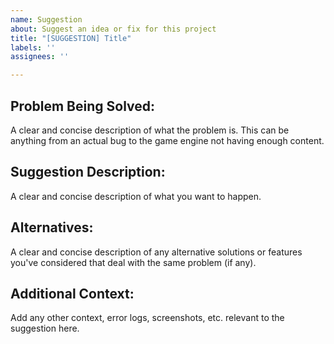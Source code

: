 ```yaml
---
name: Suggestion
about: Suggest an idea or fix for this project
title: "[SUGGESTION] Title"
labels: ''
assignees: ''

---
```


## **Problem Being Solved:**

A clear and concise description of what the problem is. This can be anything from an actual bug to the game engine not having enough content.

## **Suggestion Description:**

A clear and concise description of what you want to happen.

## **Alternatives:**

A clear and concise description of any alternative solutions or features you've considered that deal with the same problem (if any).

## **Additional Context:**

Add any other context, error logs, screenshots, etc. relevant to the suggestion here.
